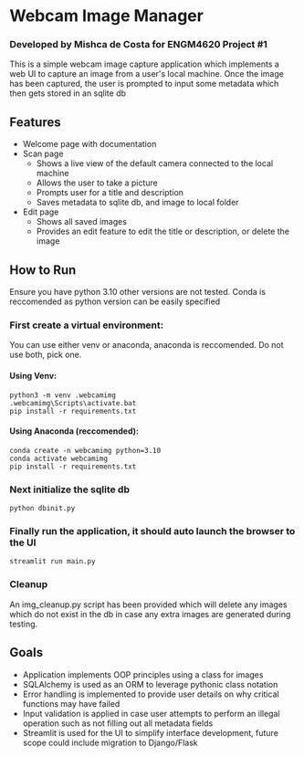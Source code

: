 # Webcam Image Manager
### Developed by Mishca de Costa for ENGM4620 Project #1

This is a simple webcam image capture application which implements a web UI to capture an image from a user's local machine.
Once the image has been captured, the user is prompted to input some metadata which then gets stored in an sqlite db

## Features
* Welcome page with documentation
* Scan page
    * Shows a live view of the default camera connected to the local machine
    * Allows the user to take a picture
    * Prompts user for a title and description
    * Saves metadata to sqlite db, and image to local folder
* Edit page
    * Shows all saved images
    * Provides an edit feature to edit the title or description, or delete the image

## How to Run 
Ensure you have python 3.10 other versions are not tested. Conda is reccomended as python version can be easily specified

### First create a virtual environment:
You can use either venv or anaconda, anaconda is reccomended. Do not use both, pick one. 
#### Using Venv:
```
python3 -m venv .webcamimg
.webcamimg\Scripts\activate.bat
pip install -r requirements.txt
```

#### Using Anaconda (reccomended):
```
conda create -n webcamimg python=3.10
conda activate webcamimg
pip install -r requirements.txt
```

### Next initialize the sqlite db
```
python dbinit.py
```

### Finally run the application, it should auto launch the browser to the UI
```
streamlit run main.py
```

### Cleanup
An img_cleanup.py script has been provided which will delete any images which do not exist in the db in case any extra images are generated during testing. 

## Goals
* Application implements OOP principles using a class for images
* SQLAlchemy is used as an ORM to leverage pythonic class notation
* Error handling is implemented to provide user details on why critical functions may have failed
* Input validation is applied in case user attempts to perform an illegal operation such as not filling out all metadata fields
* Streamlit is used for the UI to simplify interface development, future scope could include migration to Django/Flask
